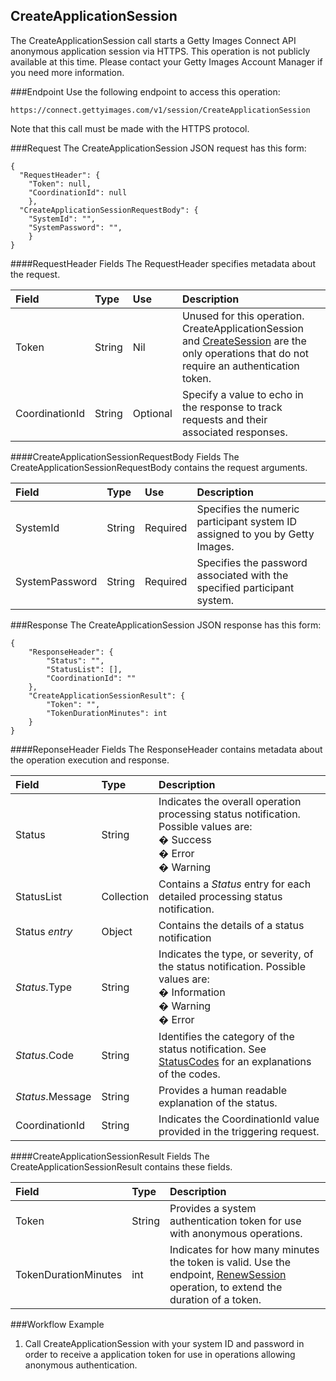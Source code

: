 CreateApplicationSession
-------------
The CreateApplicationSession call starts a Getty Images Connect API anonymous application session via HTTPS. This operation is not publicly available at this time. Please contact your Getty Images Account Manager if you need more information.

###Endpoint
Use the following endpoint to access this operation:

	https://connect.gettyimages.com/v1/session/CreateApplicationSession

Note that this call must be made with the HTTPS protocol.
	
###Request
The CreateApplicationSession JSON request has this form:

	{
	  "RequestHeader": {
    	"Token": null,
    	"CoordinationId": null
  		},
  	  "CreateApplicationSessionRequestBody": {
    	"SystemId": "",
    	"SystemPassword": "",
  		}
	}

####RequestHeader Fields
The RequestHeader specifies metadata about the request.

| Field          | Type        | Use          | Description                                                                                                   |
|:---------------|:------------|:-------------|:--------------------------------------------------------------------------------------------------------------|
| Token          | String      | Nil          | Unused for this operation. CreateApplicationSession and [CreateSession][] are the only operations that do not require an authentication token. | 
| CoordinationId | String      | Optional     | Specify a value to echo in the response to track requests and their associated responses.                     |

####CreateApplicationSessionRequestBody Fields
The CreateApplicationSessionRequestBody contains the request arguments.

| Field          | Type        | Use          | Description                                                                                               |
|:---------------|:------------|:-------------|:----------------------------------------------------------------------------------------------------------|
| SystemId       | String      | Required     | Specifies the numeric participant system ID assigned to you by Getty Images.                              | 
| SystemPassword | String      | Required     | Specifies the password associated with the specified participant system.                                  |

###Response
The CreateApplicationSession JSON response has this form:

	{
	    "ResponseHeader": {
	        "Status": "",
	        "StatusList": [],
	        "CoordinationId": ""
	    },
	    "CreateApplicationSessionResult": {
	        "Token": "",
	        "TokenDurationMinutes": int
	    }
	}

####ReponseHeader Fields
The ResponseHeader contains metadata about the operation execution and response.

| Field            | Type        | Description                                                                                                                   |
|:-----------------|:------------|:------------------------------------------------------------------------------------------------------------------------------|
| Status           | String      | Indicates the overall operation processing status notification. Possible values are: <br>� Success <br>� Error <br>� Warning  | 
| StatusList       | Collection  | Contains a _Status_ entry for each detailed processing status notification.                                                   |
| Status _entry_   | Object      | Contains the details of a status notification                                                                                 |
| _Status_.Type    | String      | Indicates the type, or severity, of the status notification. Possible values are: <br>� Information <br>� Warning <br>� Error |
| _Status_.Code    | String      | Identifies the category of the status notification. See [StatusCodes][] for an explanations of the codes.        |
| _Status_.Message | String      | Provides a human readable explanation of the status.                                                                          |
| CoordinationId   | String      | Indicates the CoordinationId value provided in the triggering request.                                                        |

####CreateApplicationSessionResult Fields
The CreateApplicationSessionResult contains these fields.

| Field                | Type        | Description																														|
|:---------------------|:------------|:---------------------------------------------------------------------------------------------------------------------------------|
| Token                | String      | Provides a system authentication token for use with anonymous operations.														|
| TokenDurationMinutes | int      	 | Indicates for how many minutes the token is valid. Use the endpoint, [RenewSession][] operation, to extend the duration of a token.	|	

###Workflow Example
1. Call CreateApplicationSession with your system ID and password in order to receive a application token for use in operations allowing anonymous authentication.



[StatusCodes]: ../../appendix/StatusCodes.md
[CreateCustomer]: ../account/CreateCustomer.md
[CreateSession]: ../session/CreateSession.md
[RenewSession]: ../session/RenewSession.md
[CreateApplicationSession]: ../session/CreateApplicationSession.md
[GetCountries]: ../data/GetCountries.md
[CreateLightboxItems]: ../lightbox/CreateLightboxItems.md
[DeleteLightboxItems]: ../lightbox/DeleteLightboxItems.md
[CreateLightbox]: ../lightbox/CreateLightbox.md
[DeleteLightbox]: ../lightbox/DeleteLightbox.md
[GetLightbox]: ../lightbox/GetLightbox.md
[GetLightboxHeaders]: ../lightbox/GetLightboxHeaders.md
[UpdateLightboxHeader]: ../lightbox/UpdateLightboxHeader.md
[CreateDownloadRequest]: ../download/CreateDownloadRequest.md
[GetImageDownloadAuthorizations]: ../download/GetImageDownloadAuthorizations.md
[GetLargestImageDownloadAuthorizations]: ../download/GetLargestImageDownloadAuthorizations.md
[GetEventDetails]: ../search/GetEventDetails.md
[GetImageDetails]: ../search/GetImageDetails.md
[SearchForImages]: ../search/SearchForImages.md
[SearchForVideos]: ../search/SearchForVideos.md
